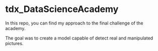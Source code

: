 # tdx_DataScienceAcademy

In this repo, you can find my approach to the final challenge of the academy.

The goal was to create a model capable of detect real and manipulated pictures. 

